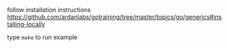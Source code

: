 follow installation instructions https://github.com/ardanlabs/gotraining/tree/master/topics/go/generics#installing-locally

type `make` to run example
